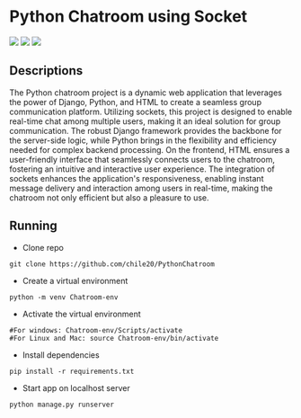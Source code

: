 # Python Chatroom using Socket
![](https://img.shields.io/badge/Code-Python-informational?style=flat&logo=python&color=blue)
![](https://img.shields.io/badge/Code-HTML5-informational?style=flat&logo=HTML5&color=E34F26)
![](https://img.shields.io/badge/Code-Django-informational?style=flat&logo=Django&color=Green)
## Descriptions

The Python chatroom project is a dynamic web application that leverages the power of Django, Python, and HTML to create a seamless group communication platform. Utilizing sockets, this project is designed to enable real-time chat among multiple users, making it an ideal solution for group communication. The robust Django framework provides the backbone for the server-side logic, while Python brings in the flexibility and efficiency needed for complex backend processing. On the frontend, HTML ensures a user-friendly interface that seamlessly connects users to the chatroom, fostering an intuitive and interactive user experience. The integration of sockets enhances the application's responsiveness, enabling instant message delivery and interaction among users in real-time, making the chatroom not only efficient but also a pleasure to use.

## Running

- Clone repo 
```
git clone https://github.com/chile20/PythonChatroom
```
- Create a virtual environment
```
python -m venv Chatroom-env
 ```
- Activate the virtual environment
```
#For windows: Chatroom-env/Scripts/activate
#For Linux and Mac: source Chatroom-env/bin/activate
```
- Install dependencies
```
pip install -r requirements.txt
```
- Start app on localhost server

```
python manage.py runserver
```